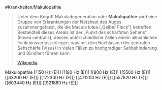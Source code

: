 #Krankheiten/Makulopathie

> Unter dem Begriff Makuladegeneration oder **Makulopathie** wird eine Gruppe von Erkrankungen der Netzhaut des Auges zusammengefasst, die die Macula lutea („Gelber Fleck“) betreffen. Bestandteil dieses Areals ist der „Punkt des schärfsten Sehens“ (Fovea centralis), dessen unterschiedliche Zellen einem allmählichen Funktionsverlust erliegen, was mit dem Nachlassen der zentralen Sehschärfe (Visus) in vielen Fällen zu hochgradiger Sehbehinderung und Blindheit führen kann.
>
> [Wikipedia](https://de.wikipedia.org/wiki/Makuladegeneration)

Makulopathie
[[150 Hz (E)]]
[[180 Hz (E)]]
[[800 Hz (E)]]
[[5500 Hz (E)]]
[[33200 Hz (E)]]
[[172300 Hz (E)]]
[[471200 Hz (E)]]
[[557820 Hz (E)]]
[[603440 Hz (E)]]
[[921880 Hz (E)]]